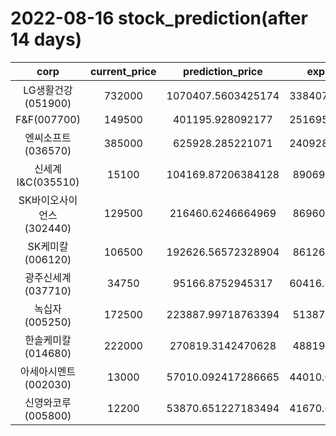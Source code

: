 # 2022-08-16 stock_prediction(after 14 days)

|   corp   |   current_price   |   prediction_price   |   expected_profit   |
|:--------:|:-----------------:|:--------------------:|:-------------------:|
|LG생활건강(051900)|732000|1070407.5603425174|338407.56034251745|
|F&F(007700)|149500|401195.928092177|251695.92809217703|
|엔씨소프트(036570)|385000|625928.285221071|240928.28522107098|
|신세계 I&C(035510)|15100|104169.87206384128|89069.87206384128|
|SK바이오사이언스(302440)|129500|216460.6246664969|86960.62466649691|
|SK케미칼(006120)|106500|192626.56572328904|86126.56572328904|
|광주신세계(037710)|34750|95166.8752945317|60416.875294531696|
|녹십자(005250)|172500|223887.99718763394|51387.99718763394|
|한솔케미칼(014680)|222000|270819.3142470628|48819.31424706278|
|아세아시멘트(002030)|13000|57010.092417286665|44010.092417286665|
|신영와코루(005800)|12200|53870.651227183494|41670.651227183494|
